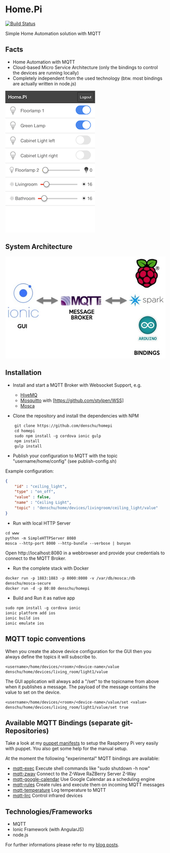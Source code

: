 # Home.Pi

[![Build Status](https://travis-ci.org/denschu/home.pi.png)](https://travis-ci.org/denschu/home.pi)

Simple Home Automation solution with MQTT

## Facts

* Home Automation with MQTT
* Cloud-based Micro Service Architecture (only the bindings to control the devices are running locally)
* Completely independent from the used technology (btw. most bindings are actually written in node.js)

![Screenshot](screenshot.png)

## System Architecture

![System Architecture](sys_arch_homepi.jpg)

## Installation

* Install and start a MQTT Broker with Websocket Support, e.g.
	* [HiveMQ](http://www.hivemq.com/)
	* [Mosquitto](http://mosquitto.org/) with [https://github.com/stylpen/WSS]
	* [Mosca](http://www.mosca.io/)

* Clone the repository and install the dependencies with NPM

```shell
	git clone https://github.com/denschu/homepi
	cd homepi
	sudo npm install -g cordova ionic gulp
	npm install
	gulp install
```

* Publish your configuration to MQTT with the topic "username/home/config" (see publish-config.sh)

Example configuration:

```json
{
	"id" : "ceiling_light",
	"type" : "on_off",
	"value" : false,
	"name" : "Ceiling Light",
	"topic" : "denschu/home/devices/livingroom/ceiling_light/value"
}
```

* Run with local HTTP Server

```shell
cd www
python -m SimpleHTTPServer 8080
mosca --http-port 8000 --http-bundle --verbose | bunyan
```

Open http://localhost:8080 in a webbrowser and provide your credentials to connect to the MQTT Broker.

* Run the complete stack with Docker

```shell
docker run -p 1883:1883 -p 8000:8000 -v /var/db/mosca:/db denschu/mosca-secure
docker run -d -p 80:80 denschu/homepi
```

* Build and Run it as native app

```shell
sudo npm install -g cordova ionic
ionic platform add ios
ionic build ios
ionic emulate ios
```

## MQTT topic conventions

When you create the above device configuration for the GUI then you always define the topics it will subscribe to.

	<username>/home/devices/<room>/<device-name>/value
	denschu/home/devices/living_room/light1/value

The GUI application will always add a "/set" to the topicname from above when it publishes a message. The payload of the message contains the value to set on the device.

	<username>/home/devices/<room>/<device-name>/value/set <value>
	denschu/home/devices/living_room/light1/value/set true

## Available MQTT Bindings (separate git-Repositories)

Take a look at my [puppet manifests](https://github.com/denschu/homepi-puppet) to setup the Raspberry Pi very easily with puppet. You also get some help for the manual setup.

At the moment the following "experimental" MQTT bindings are available:

* [mqtt-exec](https://npmjs.org/package/mqtt-exec) Execute shell commands like "sudo shutdown -h now"
* [mqtt-zway](https://npmjs.org/package/mqtt-zway) Connect to the Z-Wave RaZBerry Server Z-Way
* [mqtt-google-calendar](https://npmjs.org/package/mqtt-google-calendar) Use Google Calendar as a scheduling engine
* [mqtt-rules](https://github.com/denschu/mqtt-rules) Create rules and execute them on incoming MQTT messages
* [mqtt-temperature](https://github.com/denschu/mqtt-temperature) Log temperature to MQTT
* [mqtt-lirc](https://github.com/denschu/mqtt-lirc) Control infrared devices

## Technologies/Frameworks

* MQTT
* Ionic Framework (with AngularJS)
* node.js

For further informations please refer to my [blog posts](http://blog.codecentric.de/en/).
